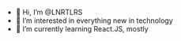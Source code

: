 - 👋 Hi, I’m @LNRTLRS
- 👀 I’m interested in everything new in technology
- 🌱 I’m currently learning React.JS, mostly

<!---
LNRTLRS/LNRTLRS is a ✨ special ✨ repository because its `README.md` (this file) appears on your GitHub profile.
You can click the Preview link to take a look at your changes.
--->
